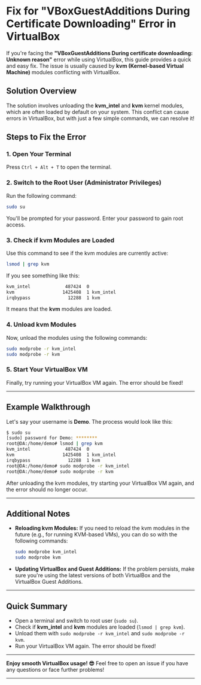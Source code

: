 # Fix for "VBoxGuestAdditions During Certificate Downloading" Error in VirtualBox


If you're facing the **"VBoxGuestAdditions During certificate downloading: Unknown reason"** error while using VirtualBox, this guide provides a quick and easy fix. The issue is usually caused by **kvm (Kernel-based Virtual Machine)** modules conflicting with VirtualBox.

## Solution Overview

The solution involves unloading the **kvm_intel** and **kvm** kernel modules, which are often loaded by default on your system. This conflict can cause errors in VirtualBox, but with just a few simple commands, we can resolve it!

## Steps to Fix the Error

### 1. Open Your Terminal

Press `Ctrl + Alt + T` to open the terminal.

### 2. Switch to the Root User (Administrator Privileges)

Run the following command:

```bash
sudo su
```

You'll be prompted for your password. Enter your password to gain root access.

### 3. Check if kvm Modules are Loaded

Use this command to see if the kvm modules are currently active:

```bash
lsmod | grep kvm
```

If you see something like this:

```bash
kvm_intel             487424  0
kvm                  1425408  1 kvm_intel
irqbypass              12288  1 kvm
```

It means that the **kvm** modules are loaded.

### 4. Unload kvm Modules

Now, unload the modules using the following commands:

```bash
sudo modprobe -r kvm_intel
sudo modprobe -r kvm
```

### 5. Start Your VirtualBox VM

Finally, try running your VirtualBox VM again. The error should be fixed!

---

## Example Walkthrough

Let's say your username is **Demo**. The process would look like this:

```bash
$ sudo su
[sudo] password for Demo: ********
root@DA:/home/demo# lsmod | grep kvm
kvm_intel             487424  0
kvm                  1425408  1 kvm_intel
irqbypass              12288  1 kvm
root@DA:/home/demo# sudo modprobe -r kvm_intel
root@DA:/home/demo# sudo modprobe -r kvm
```

After unloading the kvm modules, try starting your VirtualBox VM again, and the error should no longer occur.

---

## Additional Notes

* **Reloading kvm Modules:**
  If you need to reload the kvm modules in the future (e.g., for running KVM-based VMs), you can do so with the following commands:

  ```bash
  sudo modprobe kvm_intel
  sudo modprobe kvm
  ```

* **Updating VirtualBox and Guest Additions:**
  If the problem persists, make sure you're using the latest versions of both VirtualBox and the VirtualBox Guest Additions.

---

## Quick Summary

* Open a terminal and switch to root user (`sudo su`).
* Check if **kvm_intel** and **kvm** modules are loaded (`lsmod | grep kvm`).
* Unload them with `sudo modprobe -r kvm_intel` and `sudo modprobe -r kvm`.
* Run your VirtualBox VM again. The error should be fixed!

---

**Enjoy smooth VirtualBox usage! 😎**
Feel free to open an issue if you have any questions or face further problems!

---
